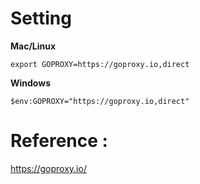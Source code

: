 #  Setting

**Mac/Linux**
```shell
export GOPROXY=https://goproxy.io,direct
```
**Windows**
```shell
$env:GOPROXY="https://goproxy.io,direct"
```



#  Reference :

https://goproxy.io/     



